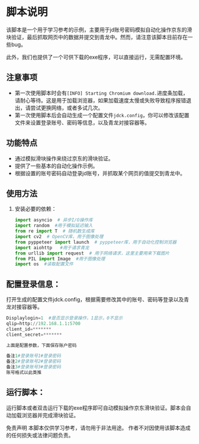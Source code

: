 # 脚本说明

该脚本是一个用于学习参考的示例，主要用于jd账号密码模拟自动化操作京东的滑块验证，最后抓取网页中的数据并提交到青龙中。然而，请注意该脚本目前存在一些bug。

此外，我们也提供了一个可供下载的exe程序，可以直接运行，无需配置环境。

## 注意事项

- 第一次使用脚本时会有`[INFO] Starting Chromium download.`进度条加载，请耐心等待。这是用于加载浏览器，如果加载速度太慢或失败导致程序报错退出，请尝试更换网络，或者多试几次。
- 第一次使用脚本后会自动生成一个配置文件`jdck.config`，你可以修改该配置文件来设置登录账号、密码等信息，以及青龙对接容器等。

## 功能特点

- 通过模拟滑块操作来绕过京东的滑块验证。
- 提供了一些基本的自动化操作示例。
- 根据设置的账号密码自动登录jd账号，并抓取某个网页的值提交到青龙中。

## 使用方法

1. 安装必要的依赖：
   ```python
   import asyncio  # 异步I/O操作库
   import random  #用于模拟延迟输入
   from re import T  # 随机数生成库
   import cv2  # OpenCV库，用于图像处理
   from pyppeteer import launch  # pyppeteer库，用于自动化控制浏览器
   import aiohttp   #用于请求青龙
   from urllib import request  # 用于网络请求，这里主要用来下载图片
   from PIL import Image  #用于图像处理
   import os  #读取配置文件
   ```

## 配置登录信息：
打开生成的配置文件jdck.config，根据需要修改其中的账号、密码等登录以及青龙对接容器等。
   ```python
Displaylogin=1  #是否显示登录操作，1显示，0不显示
qlip=http://192.168.1.1:5700
client_id=*******
client_secret=*******

上面是配置参数，下面保存账户密码

备注1#登录账号1#登录密码
备注2#登录账号2#登录密码
备注3#登录账号3#登录密码
账号格式以此类推
   ```

## 运行脚本：
运行脚本或者双击运行下载的exe程序即可自动模拟操作京东滑块验证。脚本会自动加载浏览器并完成滑块验证。

免责声明
本脚本仅供学习参考，请勿用于非法用途。
作者不对因使用该脚本造成的任何损失或法律问题负责。
